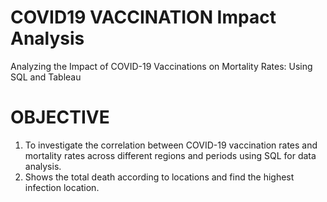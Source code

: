 # COVID19 VACCINATION Impact Analysis

Analyzing the Impact of COVID-19 Vaccinations on Mortality Rates: Using SQL and Tableau

# OBJECTIVE
1. To investigate the correlation between COVID-19 vaccination rates and mortality rates across different regions and periods using SQL for data analysis.
2. Shows the total death according to locations and find the highest infection location.
